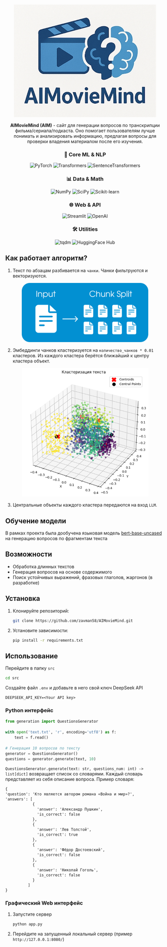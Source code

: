 <p align="center"><img src=img/logo.png width=450px></p>

<p align="center"><b><b>AIMovieMind (AIM)</b></b> - сайт для генерации вопросов по транскрипции фильма/сериала/подкаста. Оно помогает пользователям лучше понимать и анализировать информацию, предлагая вопросы для проверки владения материалом после его изучения.</p>

<div align="center">
  <h3>🧠 Core ML & NLP</h3>
  <p>
    <img src="https://img.shields.io/badge/PyTorch-2.6.0+cu118-EE4C2C?style=for-the-badge&logo=pytorch&logoColor=white" alt="PyTorch">
    <img src="https://img.shields.io/badge/Transformers-4.50.3-FFD43B?style=for-the-badge&logo=huggingface&logoColor=black" alt="Transformers">
    <img src="https://img.shields.io/badge/Sentence%20Transformers-4.0.1-FF6F00?style=for-the-badge&logo=huggingface&logoColor=white" alt="SentenceTransformers">
  </p>
  
  <h3>📊 Data & Math</h3>
  <p>
    <img src="https://img.shields.io/badge/Numpy-2.2.4-013243?style=for-the-badge&logo=numpy&logoColor=white" alt="NumPy">
    <img src="https://img.shields.io/badge/SciPy-1.15.2-8CAAE6?style=for-the-badge&logo=scipy&logoColor=white" alt="SciPy">
    <img src="https://img.shields.io/badge/scikit--learn-1.6.1-F7931E?style=for-the-badge&logo=scikit-learn&logoColor=white" alt="Scikit-learn">
  </p>
  
  <h3>🌐 Web & API</h3>
  <p>
    <img src="https://img.shields.io/badge/Streamlit-1.45.0-000000?style=for-the-badge&logo=streamlit&logoColor=white" alt="Streamlit">
    <img src="https://img.shields.io/badge/OpenAI-1.70.0-412991?style=for-the-badge&logo=openai&logoColor=white" alt="OpenAI">
  </p>
  
  <h3>🛠 Utilities</h3>
  <p>
    <img src="https://img.shields.io/badge/tqdm-4.67.1-FFC107?style=for-the-badge&logo=python&logoColor=black" alt="tqdm">
    <img src="https://img.shields.io/badge/HuggingFace%20Hub-0.30.1-FFD21E?style=for-the-badge&logo=huggingface&logoColor=black" alt="HuggingFace Hub">
  </p>
</div>

## Как работает алгоритм?

1. Текст по абзацам разбивается на ```чанки```. Чанки фильтруются и векторизуются.

<p align="center"><img src=img/chunk_split.png width=400px></p>

2. Эмбеддинги чанков кластеризуется на ```количество_чанков * 0.01``` кластеров. Из каждого кластера берётся ближайший к центру кластера объект.
<p align="center"><img src=img/clustering.png width=400px></p>

3. Центральные объекты каждого кластера передаются на вход ```LLM```.

## Обучение модели


В рамках проекта была дообучена языковая модель [bert-base-uncased](https://huggingface.co/google-bert/bert-base-uncased) на генерацию вопросов по фрагментам текста

## Возможности
- Обработка длинных текстов
- Генерация вопросов на основе содержимого
- Поиск устойчивых выражений, фразовых глаголов, жаргонов (в разработке)

## Установка

1. Клонируйте репозиторий:
   ```bash
   git clone https://github.com/zavman58/AIMovieMind.git
   ```
2. Установите зависимости:
   ```bash
   pip install -r requirements.txt
   ```

## Использование
Перейдите в папку ```src```
```bash
cd src
```
Создайте файл ```.env``` и добавьте в него свой ключ DeepSeek API

```
DEEPSEEK_API_KEY=<Your API key>
```

### Python интерфейс

```python
from generation import QuestionsGenerator

with open('text.txt', 'r', encoding='utf8') as f:
    text = f.read()

# Генерация 10 вопросов по тексту
generator = QuestionsGenerator()
questions = generator.generate(text, 10)
```

```QuestionsGenerator.generate(text: str, questions_num: int) -> list[dict]``` возвращает список со словарями. Каждый словарь представляет из себя описание вопроса. Пример словаря:

```
{
'question': 'Кто является автором романа «Война и мир»?',
'answers': [
            {
              'answer': 'Александр Пушкин',
              'is_correct': false
            },
            {
              'answer': 'Лев Толстой',
              'is_correct': true
            },
            {
              'answer': 'Фёдор Достоевский',
              'is_correct': false
            },
            {
              'answer': 'Николай Гоголь',
              'is_correct': false
            }
          ]
}
```

### Графический Web интерфейс
1. Запустите сервер
   ```bash
   python app.py
   ```
2. Перейдите на запущенный локальный сервер (пример ```http://127.0.0.1:8080/```)


